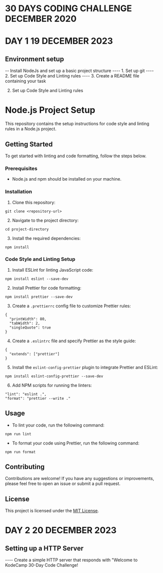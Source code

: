 # 30 DAYS CODING CHALLENGE DECEMBER 2020
# DAY 1 19 DECEMBER 2023
## Environment setup 
 -- Install NodeJs and set up a basic project structure
 ---- 1. Set up git
 ---- 2. Set up Code Style and Linting rules
 ---- 3. Create a README file containing your task

2. Set up Code Style and Linting rules
# Node.js Project Setup

This repository contains the setup instructions for code style and linting rules in a Node.js project.

## Getting Started

To get started with linting and code formatting, follow the steps below.

### Prerequisites

- Node.js and npm should be installed on your machine.

### Installation

1. Clone this repository:

```
git clone <repository-url>
```

2. Navigate to the project directory:

```
cd project-directory
```

3. Install the required dependencies:

```
npm install
```

### Code Style and Linting Setup

1. Install ESLint for linting JavaScript code:

```
npm install eslint --save-dev
```

2. Install Prettier for code formatting:

```
npm install prettier --save-dev
```

3. Create a `.prettierrc` config file to customize Prettier rules:

```
{
  "printWidth": 80,
  "tabWidth": 2,
  "singleQuote": true
}
```

4. Create a `.eslintrc` file and specify Prettier as the style guide:

```
{
  "extends": ["prettier"]
}
```

5. Install the `eslint-config-prettier` plugin to integrate Prettier and ESLint:

```
npm install eslint-config-prettier --save-dev
```

6. Add NPM scripts for running the linters:

```
"lint": "eslint .",
"format": "prettier --write ."
```

## Usage

- To lint your code, run the following command:

```
npm run lint
```

- To format your code using Prettier, run the following command:

```
npm run format
```

## Contributing

Contributions are welcome! If you have any suggestions or improvements, please feel free to open an issue or submit a pull request.

## License

This project is licensed under the [MIT License](LICENSE).

# DAY 2 20 DECEMBER 2023

## Setting up a HTTP Server
---- Create a simple HTTP server that responds with "Welcome to KodeCamp 30-Day Code Challenge!